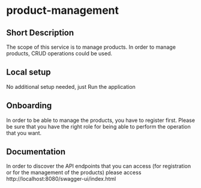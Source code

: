 # product-management

## Short Description
The scope of this service is to manage products.
In order to manage products, CRUD operations could be used.

## Local setup
No additional setup needed, just Run the application

## Onboarding
In order to be able to manage the products, you have to register first.
Please be sure that you have the right role for being able to perform the operation that you want.

## Documentation
In order to discover the API endpoints that you can access (for registration or for the management of the products) please access
http://localhost:8080/swagger-ui/index.html